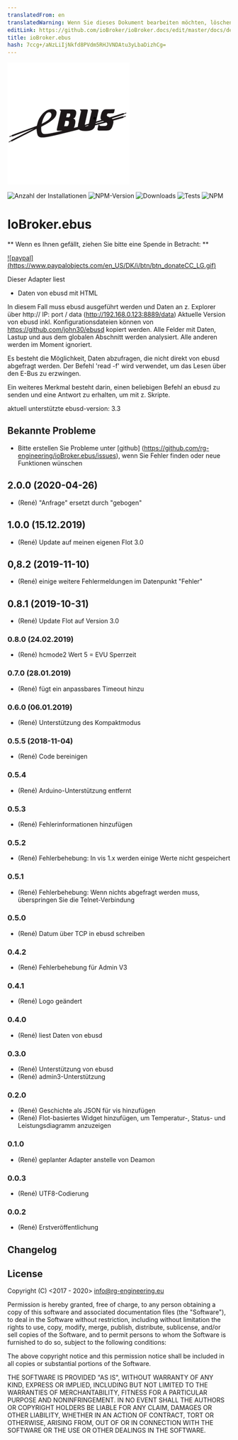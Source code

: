```yaml
---
translatedFrom: en
translatedWarning: Wenn Sie dieses Dokument bearbeiten möchten, löschen Sie bitte das Feld "translationsFrom". Andernfalls wird dieses Dokument automatisch erneut übersetzt
editLink: https://github.com/ioBroker/ioBroker.docs/edit/master/docs/de/adapterref/iobroker.ebus/README.md
title: ioBroker.ebus
hash: 7ccg+/aNzLiIjNkfd8PVdm5RHJVNDAtu3yLbaDizhCg=
---
```

![Logo](../../../en/adapterref/iobroker.ebus/admin/ebus.png)

![Anzahl der Installationen](http://iobroker.live/badges/ebus-stable.svg)
![NPM-Version](https://img.shields.io/npm/v/iobroker.ebus.svg)
![Downloads](https://img.shields.io/npm/dm/iobroker.ebus.svg)
![Tests](https://travis-ci.org/rg-engineering/ioBroker.ebus.svg?branch=master)
![NPM](https://nodei.co/npm/iobroker.ebus.png?downloads=true)

# IoBroker.ebus
** Wenn es Ihnen gefällt, ziehen Sie bitte eine Spende in Betracht: **

[![paypal] (https://www.paypalobjects.com/en_US/DK/i/btn/btn_donateCC_LG.gif)](https://www.paypal.com/cgi-bin/webscr?cmd=_s-xclick&hosted_button_id=YBAZTEBT9SYC2&source=url)

Dieser Adapter liest

- Daten von ebusd mit HTML

In diesem Fall muss ebusd ausgeführt werden und Daten an z. Explorer über http:// IP: port / data (http://192.168.0.123:8889/data) Aktuelle Version von ebusd inkl. Konfigurationsdateien können von https://github.com/john30/ebusd kopiert werden. Alle Felder mit Daten, Lastup und aus dem globalen Abschnitt werden analysiert. Alle anderen werden im Moment ignoriert.

Es besteht die Möglichkeit, Daten abzufragen, die nicht direkt von ebusd abgefragt werden. Der Befehl 'read -f' wird verwendet, um das Lesen über den E-Bus zu erzwingen.

Ein weiteres Merkmal besteht darin, einen beliebigen Befehl an ebusd zu senden und eine Antwort zu erhalten, um mit z. Skripte.

aktuell unterstützte ebusd-version: 3.3

## Bekannte Probleme
* Bitte erstellen Sie Probleme unter [github] (https://github.com/rg-engineering/ioBroker.ebus/issues), wenn Sie Fehler finden oder neue Funktionen wünschen

## 2.0.0 (2020-04-26)
* (René) "Anfrage" ersetzt durch "gebogen"

## 1.0.0 (15.12.2019)
* (René) Update auf meinen eigenen Flot 3.0

## 0,8.2 (2019-11-10)
* (René) einige weitere Fehlermeldungen im Datenpunkt "Fehler"

## 0.8.1 (2019-10-31)
* (René) Update Flot auf Version 3.0

### 0.8.0 (24.02.2019)
* (René) hcmode2 Wert 5 = EVU Sperrzeit

### 0.7.0 (28.01.2019)
* (René) fügt ein anpassbares Timeout hinzu

### 0.6.0 (06.01.2019)
* (René) Unterstützung des Kompaktmodus

### 0.5.5 (2018-11-04)
* (René) Code bereinigen

### 0.5.4
* (René) Arduino-Unterstützung entfernt

### 0.5.3
* (René) Fehlerinformationen hinzufügen

### 0.5.2
* (René) Fehlerbehebung: In vis 1.x werden einige Werte nicht gespeichert

### 0.5.1
* (René) Fehlerbehebung: Wenn nichts abgefragt werden muss, überspringen Sie die Telnet-Verbindung

### 0.5.0
* (René) Datum über TCP in ebusd schreiben

### 0.4.2
* (René) Fehlerbehebung für Admin V3

### 0.4.1
* (René) Logo geändert

### 0.4.0
* (René) liest Daten von ebusd

### 0.3.0
* (René) Unterstützung von ebusd
* (René) admin3-Unterstützung

### 0.2.0
* (René) Geschichte als JSON für vis hinzufügen
* (René) Flot-basiertes Widget hinzufügen, um Temperatur-, Status- und Leistungsdiagramm anzuzeigen

### 0.1.0
* (René) geplanter Adapter anstelle von Deamon

### 0.0.3
* (René) UTF8-Codierung

### 0.0.2
* (René) Erstveröffentlichung

## Changelog

## License
Copyright (C) <2017 - 2020>  <info@rg-engineering.eu>

Permission is hereby granted, free of charge, to any person obtaining a copy of this software and associated documentation files (the "Software"), to deal in the Software without restriction, including without limitation the rights to use, copy, modify, merge, publish, distribute, sublicense, and/or sell copies of the Software, and to permit persons to whom the Software is furnished to do so, subject to the following conditions:

The above copyright notice and this permission notice shall be included in all copies or substantial portions of the Software.

THE SOFTWARE IS PROVIDED "AS IS", WITHOUT WARRANTY OF ANY KIND, EXPRESS OR IMPLIED, INCLUDING BUT NOT LIMITED TO THE WARRANTIES OF MERCHANTABILITY, FITNESS FOR A PARTICULAR PURPOSE AND NONINFRINGEMENT. IN NO EVENT SHALL THE AUTHORS OR COPYRIGHT HOLDERS BE LIABLE FOR ANY CLAIM, DAMAGES OR OTHER LIABILITY, WHETHER IN AN ACTION OF CONTRACT, TORT OR OTHERWISE, ARISING FROM, OUT OF OR IN CONNECTION WITH THE SOFTWARE OR THE USE OR OTHER DEALINGS IN THE SOFTWARE.